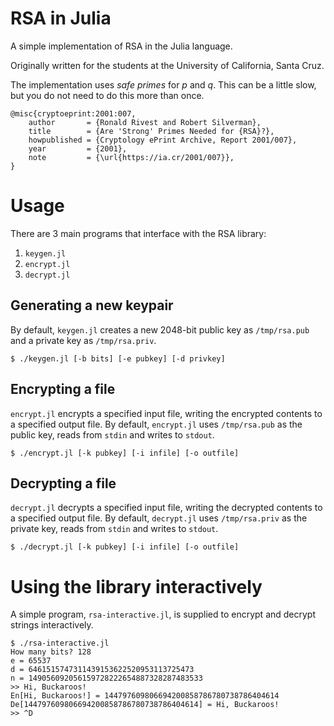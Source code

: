 # RSA in Julia

A simple implementation of RSA in the Julia language.

Originally written for the students at the University of California, Santa Cruz.

The implementation uses *safe primes* for *p* and *q*. This can be
a little slow, but you do not need to do this more than once.

```
@misc{cryptoeprint:2001:007,
    author       = {Ronald Rivest and Robert Silverman},
    title        = {Are 'Strong' Primes Needed for {RSA}?},
    howpublished = {Cryptology ePrint Archive, Report 2001/007},
    year         = {2001},
    note         = {\url{https://ia.cr/2001/007}},
}
```

# Usage

There are 3 main programs that interface with the RSA library:
1. `keygen.jl`
2. `encrypt.jl`
3. `decrypt.jl`

## Generating a new keypair

By default, `keygen.jl` creates a new 2048-bit public key as `/tmp/rsa.pub` and a
private key as `/tmp/rsa.priv`.

```
$ ./keygen.jl [-b bits] [-e pubkey] [-d privkey]
```

## Encrypting a file

`encrypt.jl` encrypts a specified input file, writing the encrypted contents to a
specified output file. By default, `encrypt.jl` uses `/tmp/rsa.pub` as the public
key, reads from `stdin` and writes to `stdout`.

```
$ ./encrypt.jl [-k pubkey] [-i infile] [-o outfile]
```

## Decrypting a file

`decrypt.jl` decrypts a specified input file, writing the decrypted contents to a
specified output file. By default, `decrypt.jl` uses `/tmp/rsa.priv` as the private
key, reads from `stdin` and writes to `stdout`.

```
$ ./decrypt.jl [-k pubkey] [-i infile] [-o outfile]
```

# Using the library interactively

A simple program, `rsa-interactive.jl`, is supplied to encrypt and decrypt
  strings interactively.

```
$ ./rsa-interactive.jl
How many bits? 128
e = 65537
d = 6461515747311439153622520953113725473
n = 149056092056159728222654887328287483533
>> Hi, Buckaroos!
En[Hi, Buckaroos!] = 144797609806694200858786780738786404614
De[144797609806694200858786780738786404614] = Hi, Buckaroos!
>> ^D
```
